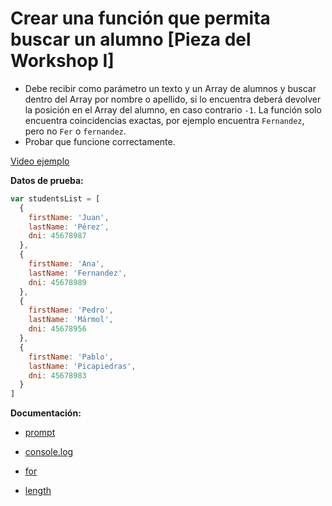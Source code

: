 # Crear una función que permita buscar un alumno [Pieza del Workshop I]
 
- Debe recibir como parámetro un texto y un Array de alumnos y buscar dentro del Array por nombre o apellido, si lo encuentra deberá devolver la posición en el Array del alumno, en caso contrario `-1`. La función solo encuentra coincidencias exactas, por ejemplo encuentra `Fernandez`, pero no `Fer` o `fernandez`.
- Probar que funcione correctamente.

[Video ejemplo](https://www.useloom.com/share/3f040a320aa147509ae546ed7dee86b3)

**Datos de prueba:**

```js
var studentsList = [
  {
    firstName: 'Juan',
    lastName: 'Pérez',
    dni: 45678987
  },
  {
    firstName: 'Ana',
    lastName: 'Fernandez',
    dni: 45678989
  },
  {
    firstName: 'Pedro',
    lastName: 'Mármol',
    dni: 45678956
  },
  {
    firstName: 'Pablo',
    lastName: 'Picapiedras',
    dni: 45678983
  }
]
```

**Documentación:**

- [prompt](https://developer.mozilla.org/es/docs/Web/API/Window/prompt)

- [console.log](https://developer.mozilla.org/es/docs/Web/API/Console/log)

- [for](https://developer.mozilla.org/es/docs/Web/JavaScript/Referencia/Sentencias/for)

- [length](https://www.w3schools.com/jsref/jsref_length_array.asp)